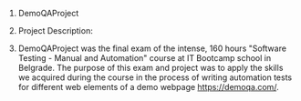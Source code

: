 1. DemoQAProject

2. Project Description:
3. DemoQAProject was the final exam of the intense, 160 hours  "Software Testing - Manual and Automation" course at IT Bootcamp school in Belgrade. The purpose of this exam and project was to apply the skills we acquired during the course in the process of writing automation tests for different web elements of a demo webpage https://demoqa.com/. 